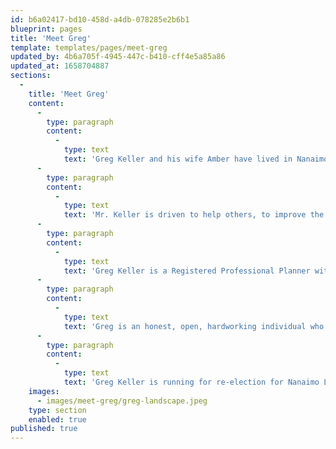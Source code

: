 ```yaml
---
id: b6a02417-bd10-458d-a4db-078285e2b6b1
blueprint: pages
title: 'Meet Greg'
template: templates/pages/meet-greg
updated_by: 4b6a705f-4945-447c-b410-cff4e5a85a86
updated_at: 1658704887
sections:
  -
    title: 'Meet Greg'
    content:
      -
        type: paragraph
        content:
          -
            type: text
            text: 'Greg Keller and his wife Amber have lived in Nanaimo for the last 18 years and are the proud parents of two children aged 10 and 15. As a parent of two students in our system, Greg knows how it has been for families struggling with the impacts of covid, the difficulty in accessing preferred educational and academy programs, and students who attend crowded and aging facilities.'
      -
        type: paragraph
        content:
          -
            type: text
            text: 'Mr. Keller is driven to help others, to improve the community, and is a strong defender of the public education system. Greg represents the voice of reason as a person who approaches challenging decisions in a calm, collective, professional manner. He is a forward-thinking individual who strives to make rational and informed decisions that reflect the values of those involved and respond to the needs of all hard-working families.'
      -
        type: paragraph
        content:
          -
            type: text
            text: 'Greg Keller is a Registered Professional Planner with 20 years of experience leading a range of complex, multi-stakeholder community planning and engagement projects. As a public servant working in a local government setting, Greg has worked closely with the public, elected officials, senior levels of government, and community groups from across the region to lead the creation of Official Community Plans and to administer the development approval process. With his background in community planning and experience working for local government, Greg offers a specialized skill set that will allow him to excel in his second term as a School District Trustee. Mr. Keller also volunteers as a Director for the Coast Emergency Communications Association which provides emergency radio communications services during times of need to the City of Nanaimo and the Regional District of Nanaimo. He is very much aware of the importance of emergency preparedness and need to ensure that our students are safe.'
      -
        type: paragraph
        content:
          -
            type: text
            text: 'Greg is an honest, open, hardworking individual who is true to his word and is not afraid to stand up for others on issues that matter to them. Mr. Keller believes that every student deserves access to quality educational programming that meets their individual needs.'
      -
        type: paragraph
        content:
          -
            type: text
            text: 'Greg Keller is running for re-election for Nanaimo Ladysmith School District Board Trustee as a voice of reason and the right choice to make our school district a leader in public education.'
    images:
      - images/meet-greg/greg-landscape.jpeg
    type: section
    enabled: true
published: true
---
```

